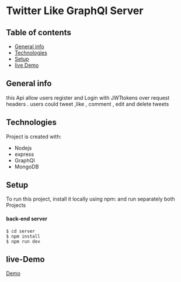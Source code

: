# Twitter Like GraphQl Server
 

 ## Table of contents
* [General info](#general-info)
* [Technologies](#technologies)
* [Setup](#setup)
* [live Demo](#live-Demo)

## General info
this Api allow users register and Login with JWTtokens over request headers . users could tweet ,like , comment , edit and delete tweets

## Technologies
Project is created with:
* Nodejs
* express
* GraphQl
* MongoDB

	
## Setup
To run this project, install it locally using npm:
and run separately both Projects
#### back-end server 
```
$ cd server
$ npm install
$ npm run dev
```

## live-Demo

[Demo](https://graphql-twitter-like.herokuapp.com)
